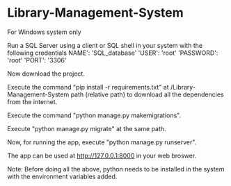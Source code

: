 # Library-Management-System

For Windows system only

Run a SQL Server using a client or SQL shell in your system with the following credentials
         NAME': 'SQL_database' 
        'USER': 'root' 
        'PASSWORD': 'root'
        'PORT': '3306'
        
Now download the project.

Execute the command "pip install -r requirements.txt" at /Library-Management-System path (relative path) to download all the dependencies from the internet. 

Execute the command "python manage.py makemigrations".

Execute "python manage.py migrate" at the same path.

Now, for running the app, execute "python manage.py runserver".

The app can be used at http://127.0.0.1:8000 in your web broswer.

Note: Before doing all the above, python needs to be installed in the system with the environment variables added. 
